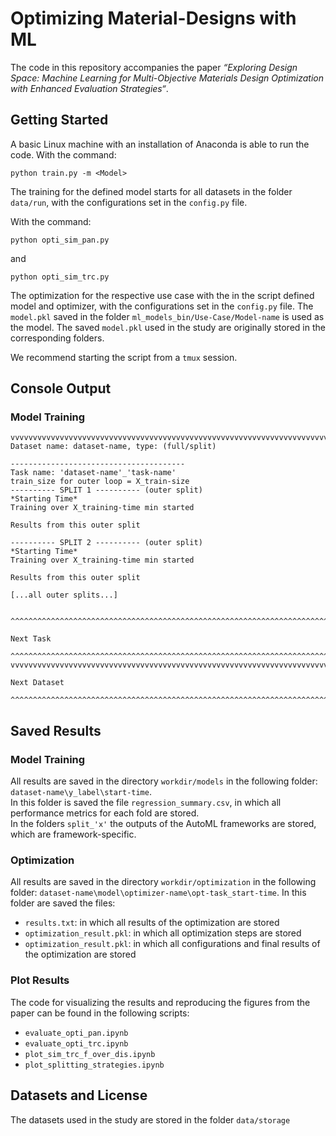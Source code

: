 # Optimizing Material-Designs with ML

The code in this repository accompanies the paper _“Exploring Design Space: Machine Learning for Multi-Objective Materials Design Optimization with Enhanced Evaluation Strategies“_.


## Getting Started 

A basic Linux machine with an installation of Anaconda is able to run the code.
With the command:
```
python train.py -m <Model>
```
The training for the defined model starts for all datasets in the folder `data/run`, with the configurations set in the `config.py` file.

With the command:
```
python opti_sim_pan.py
```
and 
```
python opti_sim_trc.py
```
The optimization for the respective use case with the in the script defined model and optimizer, with the configurations set in the `config.py` file.
The `model.pkl` saved in the folder `ml_models_bin/Use-Case/Model-name` is used as the model.
The saved `model.pkl` used in the study are originally stored in the corresponding folders.

We recommend starting the script from a `tmux` session. 

## Console Output
### Model Training
```
vvvvvvvvvvvvvvvvvvvvvvvvvvvvvvvvvvvvvvvvvvvvvvvvvvvvvvvvvvvvvvvvvvvvvvvvvvvvvvv
Dataset name: dataset-name, type: (full/split)

---------------------------------------
Task name: 'dataset-name'_'task-name'
train_size for outer loop = X_train-size
---------- SPLIT 1 ---------- (outer split)
*Starting Time*
Training over X_training-time min started

Results from this outer split

---------- SPLIT 2 ---------- (outer split)
*Starting Time*
Training over X_training-time min started

Results from this outer split

[...all outer splits...]


^^^^^^^^^^^^^^^^^^^^^^^^^^^^^^^^^^^^^^^^^^^^^^^^^^^^^^^^^^^^^^^^^^^^^^^^^^^^^^^

Next Task

^^^^^^^^^^^^^^^^^^^^^^^^^^^^^^^^^^^^^^^^^^^^^^^^^^^^^^^^^^^^^^^^^^^^^^^^^^^^^^^
vvvvvvvvvvvvvvvvvvvvvvvvvvvvvvvvvvvvvvvvvvvvvvvvvvvvvvvvvvvvvvvvvvvvvvvvvvvvvvv

Next Dataset

^^^^^^^^^^^^^^^^^^^^^^^^^^^^^^^^^^^^^^^^^^^^^^^^^^^^^^^^^^^^^^^^^^^^^^^^^^^^^^^

```

## Saved Results 

### Model Training
All results are saved in the directory `workdir/models` in the following folder: `dataset-name\y_label\start-time`.  
In this folder is saved the file `regression_summary.csv`, in which all performance metrics for each fold are stored.  
In the folders `split_'x'` the outputs of the AutoML frameworks are stored, which are framework-specific.

### Optimization
All results are saved in the directory `workdir/optimization` in the following folder: `dataset-name\model\optimizer-name\opt-task_start-time`.
In this folder are saved the files:
- `results.txt`: in which all results of the optimization are stored
- `optimization_result.pkl`: in which all optimization steps are stored
- `optimization_result.pkl`: in which all configurations and final results of the optimization are stored


### Plot Results
The code for visualizing the results and reproducing the figures from the paper can be found in the following scripts:
- `evaluate_opti_pan.ipynb`
- `evaluate_opti_trc.ipynb`
- `plot_sim_trc_f_over_dis.ipynb`
- `plot_splitting_strategies.ipynb`


## Datasets and License

The datasets used in the study are stored in the folder `data/storage`
